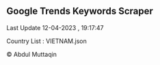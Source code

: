 

## Google Trends Keywords Scraper 
 
Last Update 12-04-2023 , 19:17:47

Country List :
VIETNAM.json



© Abdul Muttaqin 
